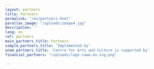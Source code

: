 ```yaml
---
layout: partners
title: Partners
permalink: "/en/partners.html"
parallax_image: "/uploads/image4.jpg"
description: ''
lang: en
ref: partners
main_partners_title: Partners
simple_partners_title: 'Implemented by'
unam_partners_title: 'Centre for Arts and Culture is supported by'
financial_partners: "/uploads/logo-cawa-eu-ing.png"

---
```


